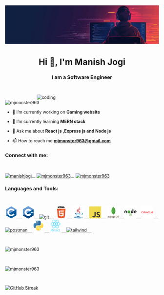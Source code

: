 ![Banner](./banner.png)
<h1 align="center">Hi 👋, I'm Manish Jogi</h1>
<h3 align="center">I am a Software Engineer</h3>
<br>


<img align="right" alt="coding" width="400"
 src="https://github.com/mjmonster963/mjmonster963/blob/main/programming.gif">


<p align="left"> <img src="https://komarev.com/ghpvc/?username=mjmonster963&label=Profile%20views&color=0e75b6&style=flat" alt="mjmonster963" /> </p>

- 🔭 I’m currently working on **Gaming website**

- 🌱 I’m currently learning **MERN stack**

- 💬 Ask me about **React js ,Express js and Node js**

- 📫 How to reach me **mjmonster963@gmail.com**

<h3 align="left">Connect with me:</h3>
<br>
<p align="left">
<a href="https://linkedin.com/in/manishjogi" target="blank"><img align="center" src="https://raw.githubusercontent.com/rahuldkjain/github-profile-readme-generator/master/src/images/icons/Social/linked-in-alt.svg" alt="manishjogi" height="30" width="40" />&nbsp;&nbsp;&nbsp;</a>
<a href="https://instagram.com/" target="blank"><img align="center" src="https://raw.githubusercontent.com/rahuldkjain/github-profile-readme-generator/master/src/images/icons/Social/instagram.svg" alt="mjmonster963" height="30" width="40" />&nbsp;&nbsp;&nbsp;</a>
<a href="https://www.leetcode.com/" target="blank"><img align="center" src="https://raw.githubusercontent.com/rahuldkjain/github-profile-readme-generator/master/src/images/icons/Social/leet-code.svg" alt="mjmonster963" height="30" width="40" /></a>
</p>

<h3 align="left">Languages and Tools:</h3>
<br>
<p align="left">
 <a href="https://www.cprogramming.com/" target="_blank" rel="noreferrer"> <img src="https://raw.githubusercontent.com/devicons/devicon/master/icons/c/c-original.svg" alt="c" width="40" height="40"/>&nbsp;&nbsp;&nbsp; </a> 
 <a href="https://www.w3schools.com/cpp/" target="_blank" rel="noreferrer"> <img src="https://raw.githubusercontent.com/devicons/devicon/master/icons/cplusplus/cplusplus-original.svg" alt="cplusplus" width="40" height="40"/>&nbsp;&nbsp;&nbsp; </a>   
 <a href="https://git-scm.com/" target="_blank" rel="noreferrer"> <img src="https://www.vectorlogo.zone/logos/git-scm/git-scm-icon.svg" alt="git" width="40" height="40"/> &nbsp;&nbsp;&nbsp;</a>
 <a href="https://www.w3.org/html/" target="_blank" rel="noreferrer"> <img src="https://raw.githubusercontent.com/devicons/devicon/master/icons/html5/html5-original-wordmark.svg" alt="html5" width="40" height="40"/>&nbsp;&nbsp;&nbsp; </a> 
 <a href="https://www.java.com" target="_blank" rel="noreferrer"> <img src="https://raw.githubusercontent.com/devicons/devicon/master/icons/java/java-original.svg" alt="java" width="40" height="40"/>&nbsp;&nbsp;&nbsp; </a>
 <a href="https://developer.mozilla.org/en-US/docs/Web/JavaScript" target="_blank" rel="noreferrer"> <img src="https://raw.githubusercontent.com/devicons/devicon/master/icons/javascript/javascript-original.svg" alt="javascript" width="40" height="40"/> &nbsp;&nbsp;&nbsp;</a> 
 <a href="https://www.mongodb.com/" target="_blank" rel="noreferrer"> <img src="https://raw.githubusercontent.com/devicons/devicon/master/icons/mongodb/mongodb-original-wordmark.svg" alt="mongodb" width="40" height="40"/>&nbsp;&nbsp;&nbsp; </a>
 <a href="https://nodejs.org" target="_blank" rel="noreferrer"> <img src="https://raw.githubusercontent.com/devicons/devicon/master/icons/nodejs/nodejs-original-wordmark.svg" alt="nodejs" width="40" height="40"/>&nbsp;&nbsp;&nbsp; </a> 
 <a href="https://www.oracle.com/" target="_blank" rel="noreferrer"> <img src="https://raw.githubusercontent.com/devicons/devicon/master/icons/oracle/oracle-original.svg" alt="oracle" width="40" height="40"/> &nbsp;&nbsp;&nbsp;</a>
 <a href="https://postman.com" target="_blank" rel="noreferrer"> <img src="https://www.vectorlogo.zone/logos/getpostman/getpostman-icon.svg" alt="postman" width="40" height="40"/>&nbsp;&nbsp;&nbsp; </a> 
 <a href="https://www.python.org" target="_blank" rel="noreferrer"> <img src="https://raw.githubusercontent.com/devicons/devicon/master/icons/python/python-original.svg" alt="python" width="40" height="40"/>&nbsp;&nbsp;&nbsp; </a> 
 <a href="https://reactjs.org/" target="_blank" rel="noreferrer"> <img src="https://raw.githubusercontent.com/devicons/devicon/master/icons/react/react-original-wordmark.svg" alt="react" width="40" height="40"/>&nbsp;&nbsp;&nbsp; </a> 
 <a href="https://tailwindcss.com/" target="_blank" rel="noreferrer"> <img src="https://www.vectorlogo.zone/logos/tailwindcss/tailwindcss-icon.svg" alt="tailwind" width="40" height="40"/> &nbsp;&nbsp;&nbsp;</a> </p>
 <br>

<p><img align="center" src="https://github-readme-stats.vercel.app/api/top-langs?username=mjmonster963&show_icons=true&locale=en&layout=compact&theme=radical" alt="mjmonster963" /></p>

<br>

<p><img align="center" src="https://github-readme-stats.vercel.app/api?username=mjmonster963&show_icons=true&locale=en&theme=radical" alt="mjmonster963" /></p>

<br>

[![GitHub Streak](https://streak-stats.demolab.com?user=mjmonster963&theme=radical)](https://git.io/streak-stats)





